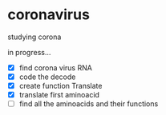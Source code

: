 # coronavirus
studying corona

in progress...

- [x] find corona virus RNA
- [x] code the decode
- [x] create function Translate
- [x] translate first aminoacid
- [ ] find all the aminoacids and their functions
